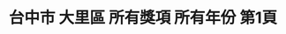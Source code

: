 ---
title: "台中市 大里區 所有獎項 所有年份 第1頁"
description: "台中市 大里區 所有獎項 所有年份 獲獎餐廳 第1頁"
keywords:
  - 美食競賽
  - 台灣美食
  - 美食精選
datePublished: "2025-06-30"
dateModified: "2025-07-03"
city: "台中市"
district: "大里區"
award: "所有獎項"
year: "所有年份"
page: 1
count: 1

restaurants:
  - name: "淳心製麵"
    city: "台中市"
    district: "大里區"
    address: "412台中市大里區科技路1-56號"
    phone: "0424918327"
    geo: "24.084892701340177, 120.69605130496906"
    link: "台中市/大里區/淳心製麵"
    google_map: "https://maps.app.goo.gl/AekQkNCtP56zRTBEA"
    footinder: "https://footinder.com.tw/%E5%8F%B0%E4%B8%AD%E5%B8%82%E5%A4%A7%E9%87%8C%E5%8D%80/136355/"
    award:
    - name: "台北國際牛肉麵節"
      year: "2024"
---